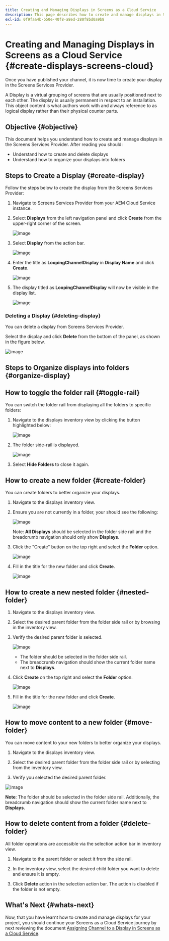 ```yaml
---
title: Creating and Managing Displays in Screens as a Cloud Service
description: This page describes how to create and manage displays in Screens as a Cloud Service.
exl-id: 0f9faa4b-b50e-40f8-a8ed-280f8bd0a9b8
---
```

# Creating and Managing Displays in Screens as a Cloud Service {#create-displays-screens-cloud}

Once you have published your channel, it is now time to create your display in the Screens Services Provider.

A Display is a virtual grouping of screens that are usually positioned next to each other. The display is usually permanent in respect to an installation. This object content is what authors work with and always reference to as logical display rather than their physical counter parts.

## Objective {#objective}

This document helps you understand how to create and manage displays in the Screens Services Provider. After reading you should:

* Understand how to create and delete displays
* Understand how to organize your displays into folders

## Steps to Create a Display {#create-display}

Follow the steps below to create the display from the Screens Services Provider:

1. Navigate to Screens Services Provider from your AEM Cloud Service instance.
1. Select **Displays** from the left navigation panel and click **Create** from the upper-right corner of the screen.

   ![image](/help/screens-cloud/assets/display/disp-1.png)

1. Select **Display** from the action bar.

   ![image](/help/screens-cloud/assets/display/disp-2.png)

1. Enter the title as **LoopingChannelDisplay** in **Display Name** and click **Create**.

   ![image](/help/screens-cloud/assets/display/disp3.png)

1. The display titled as **LoopingChannelDisplay** will now be visible in the display list.

   ![image](/help/screens-cloud/assets/display/disp-4.png)

### Deleting a Display {#deleting-display}

You can delete a display from Screens Services Provider.

Select the display and click **Delete** from the bottom of the panel, as shown in the figure below.

   ![image](/help/screens-cloud/assets/display/disp-5.png)

## Steps to Organize displays into folders {#organize-display}

## How to toggle the folder rail {#toggle-rail}

You can switch the folder rail from displaying all the folders to specific folders:

1. Navigate to the displays inventory view by clicking the button highlighted below:

   ![image](/help/screens-cloud/assets/display/display-inventory.png)

1. The folder side-rail is displayed.

   ![image](/help/screens-cloud/assets/display/toggle-rail.png)

1. Select **Hide Folders** to close it again.

## How to create a new folder {#create-folder}

You can create folders to better organize your displays.

1. Navigate to the displays inventory view.
1. Ensure you are not currently in a folder, your should see the following:

   ![image](/help/screens-cloud/assets/display/verify-view.png)

   Note: **All Displays** should be selected in the folder side rail and the breadcrumb navigation should only show **Displays**.

1. Click the "Create" button on the top right and select the **Folder** option.

   ![image](/help/screens-cloud/assets/display/Createfolder.png)

1. Fill in the title for the new folder and click **Create**.

   ![image](/help/screens-cloud/assets/display/Createfolder2.png)

## How to create a new nested folder {#nested-folder}

1. Navigate to the displays inventory view.

1. Select the desired parent folder from the folder side rail or by browsing in the inventory view.
1. Verify the desired parent folder is selected.

   ![image](/help/screens-cloud/assets/display/Nestedview.png)

   * The folder should be selected in the folder side rail.
   * The breadcrumb navigation should show the current folder name next to **Displays**.

1. Click  **Create**  on the top right and select the **Folder** option.

   ![image](/help/screens-cloud/assets/display/Createfolder.png)

1. Fill in the title for the new folder and click **Create**.

   ![image](/help/screens-cloud/assets/display/Createfolder2.png)

## How to move content to a new folder {#move-folder}

You can move content to your new folders to better organize your displays.

1. Navigate to the displays inventory view.

1. Select the desired parent folder from the folder side rail or by selecting from the inventory view.

1. Verify you selected the desired parent folder.

 ![image](/help/screens-cloud/assets/display/movetofolder.png)

**Note**: The folder should be selected in the folder side rail. Additionally, the breadcrumb navigation should show the current folder name next to **Displays**.

## How to delete content from a folder {#delete-folder}

All folder operations are accessible via the selection action bar in inventory view.

1. Navigate to the parent folder or select it from the side rail.

1. In the inventory view, select the desired child folder you want to delete and ensure it is empty.

1. Click **Delete** action in the selection action bar. The action is disabled if the folder is not empty.


## What's Next {#whats-next}

Now, that you have learnt how to create and manage displays for your project, you should continue your Screens as a Cloud Service journey by next reviewing the document [Assigning Channel to a Display in Screens as a Cloud Service](https://experienceleague.adobe.com/docs/experience-manager-cloud-service/screens-as-cloud-service/create-content/assigning-channels-to-display.html?lang=en).
